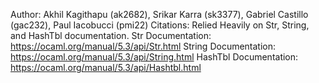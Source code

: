 Author: Akhil Kagithapu (ak2682), Srikar Karra (sk3377), Gabriel Castillo (gac232), Paul Iacobucci (pmi22)
Citations: Relied Heavily on Str, String, and HashTbl documentation. 
Str Documentation: https://ocaml.org/manual/5.3/api/Str.html
String Documentation: https://ocaml.org/manual/5.3/api/String.html
HashTbl Documentation: https://ocaml.org/manual/5.3/api/Hashtbl.html